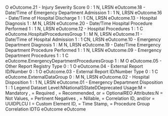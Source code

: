 

O
eOutcome.21 - Injury Severity Score
0 : 1
N, LRSN
eOutcome.18 - Date/Time of Emergency Department Admission
1 : 1
N, LRSN
eOutcome.16 - Date/Time of Hospital Discharge
1 : 1
CN, LRSN
eOutcome.13 - Hospital Diagnosis
1 : M
N, LRSN
eOutcome.20 - Date/Time Hospital Procedure Performed
1 : 1
N, LRSN
eOutcome.12 - Hospital Procedures
1 : 1
C
eOutcome.HospitalProceduresGroup
1 : M
N, LRSN
eOutcome.11 - Date/Time of Hospital Admission
1 : 1
CN, LRSN
eOutcome.10 - Emergency Department Diagnosis
1 : M
N, LRSN
eOutcome.19 - Date/Time Emergency Department Procedure Performed
1 : 1
N, LRSN
eOutcome.09 - Emergency Department Procedures
1 : 1
C
eOutcome.EmergencyDepartmentProceduresGroup
1 : M
O
eOutcome.05 - Other Report Registry Type
0 : 1
O
eOutcome.04 - External Report ID/Number
0 : 1
O
eOutcome.03 - External Report ID/Number Type
0 : 1
C
eOutcome.ExternalDataGroup
0 : M
N, LRSN
eOutcome.02 - Hospital Disposition
1 : 1
N, LRSN
eOutcome.01 - Emergency Department Disposition
1 : 1
Legend
Dataset Level:NNationalSStateDDeprecated
Usage:M = Mandatory ,  = Required ,  = Recommended, or  = OptionalREO
Attributes:N = Not Values,  = Pertinent Negatives ,  = Nillable,  = Correlation ID, and/or  = UUIDPLCU
I = Custom Element ID,  = Time Stamp,  = Procedure Group Correlation IDTG
eOutcome
eOutcome